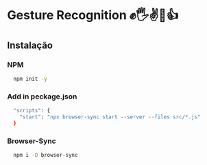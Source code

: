 
# Gesture Recognition ✊️🖐✌️🚫👍


## Instalação

### NPM
```bash
  npm init -y
```

### Add in peckage.json
```bash
  "scripts": {
    "start": "npx browser-sync start --server --files src/*.js"
  }
```

### Browser-Sync
```bash
  npm i -D browser-sync
```


